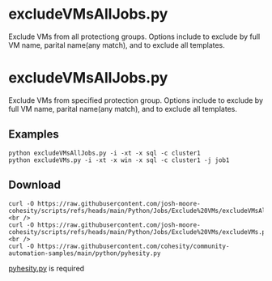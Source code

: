 
# **excludeVMsAllJobs.py**

   Exclude VMs from all protectiong groups. Options include to exclude by full VM name, parital name(any match), and to exclude all templates.

# **excludeVMsAllJobs.py**

   Exclude VMs from specified protection group. Options include to exclude by full VM name, parital name(any match), and to exclude all templates.

## **Examples**

    python excludeVMsAllJobs.py -i -xt -x sql -c cluster1
    python excludeVMs.py -i -xt -x win -x sql -c cluster1 -j job1
    
## **Download**

    curl -O https://raw.githubusercontent.com/josh-moore-cohesity/scripts/refs/heads/main/Python/Jobs/Exclude%20VMs/excludeVMsAllJobs.py <br />
    curl -O https://raw.githubusercontent.com/josh-moore-cohesity/scripts/refs/heads/main/Python/Jobs/Exclude%20VMs/excludeVMs.py <br />
    curl -O https://raw.githubusercontent.com/cohesity/community-automation-samples/main/python/pyhesity.py

[pyhesity.py](https://github.com/bseltz-cohesity/scripts/tree/master/python/pyhesity) is required 
    

